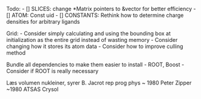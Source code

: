 Todo:
	- [] SLICES: change *Matrix pointers to &vector<double> for better efficiency
	- [] ATOM: Const uid 
	- [] CONSTANTS: Rethink how to determine charge densities for arbitrary ligands

Grid:
	- Consider simply calculating and using the bounding box at initialization as the entire grid instead of wasting memory
	- Consider changing how it stores its atom data
	- Consider how to improve culling method

Bundle all dependencies to make them easier to install
    - ROOT, Boost
    - Consider if ROOT is really necessary
    
Læs volumen nukleiner, syrer
    B. Jacrot rep prog phys ~ 1980
    Peter Zipper ~1980
    ATSAS Crysol
